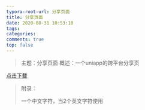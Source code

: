 ```yaml
---
typora-root-url: 分享页面
title: 分享页面
date: 2020-08-31 10:53:10
tags:
categories: 
comments: true
top: false
---
```


> 主题：分享页面
> 概述：一个uniapp的跨平台分享页

<!--正文-->
<!--more-->

[点击下载](/files/share.zip)

> 附录：
>
> 一个中文字符，当2个英文字符使用